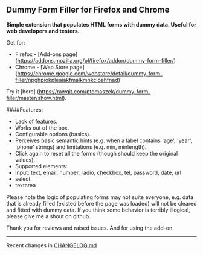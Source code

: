 Dummy Form Filler for Firefox and Chrome
----------------------------------------

**Simple extension that populates HTML forms with dummy data. 
Useful for web developers and testers.**

Get for:
- Firefox - [Add-ons page] (https://addons.mozilla.org/pl/firefox/addon/dummy-form-filler/)
- Chrome - [Web Store page] (https://chrome.google.com/webstore/detail/dummy-form-filler/npghpiokpleaiakfmalkmhkcloahfnad)

Try it [here] (https://rawgit.com/ptomaszek/dummy-form-filler/master/show.html).

####Features:
- Lack of features.
- Works out of the box.
- Configurable options (basics).
- Perceives basic semantic hints (e.g. when a label contains 'age', 'year', 'phone' strings) and limitations (e.g. min, minlength).
- Click again to reset all the forms (though should keep the original values).
- Supported elements:
 - input: text, email, number, radio, checkbox, tel, password, date, url
 - select
 - textarea

Please note the logic of populating forms may not suite everyone, e.g. data that is already filled (existed before the page was loaded) will not be cleared and fitted with dummy data. If you think some behavior is terribly illogical, please give me a shout on github.

Thank you for reviews and raised issues. And for using the add-on.

-----
Recent changes in [CHANGELOG.md](CHANGELOG.md)
